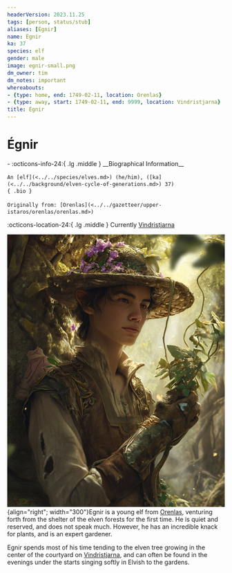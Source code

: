 ```yaml
---
headerVersion: 2023.11.25
tags: [person, status/stub]
aliases: [Égnir]
name: Égnir
ka: 37
species: elf
gender: male
image: egnir-small.png
dm_owner: tim
dm_notes: important
whereabouts:
- {type: home, end: 1749-02-11, location: Orenlas}
- {type: away, start: 1749-02-11, end: 9999, location: Vindristjarna}
title: Égnir
---
```

# Égnir
<div class="grid cards ext-narrow-margin ext-one-column" markdown>
- :octicons-info-24:{ .lg .middle } __Biographical Information__

    An [elf](<../../species/elves.md>) (he/him), ([ka](<../../background/elven-cycle-of-generations.md>) 37)  
    { .bio }

    Originally from: [Orenlas](<../../gazetteer/upper-istaros/orenlas/orenlas.md>)
</div>

:octicons-location-24:{ .lg .middle } Currently [Vindristjarna](<../../things/ships/vindristjarna.md>)


![Egnir](../../assets/egnir.png){align="right"; width="300"}Egnir is a young elf from [Orenlas](<../../gazetteer/upper-istaros/orenlas/orenlas.md>), venturing forth from the shelter of the elven forests for the first time. He is quiet and reserved, and does not speak much. However, he has an incredible knack for plants, and is an expert gardener. 

Egnir spends most of his time tending to the elven tree growing in the center of the courtyard on [Vindristjarna](<../../things/ships/vindristjarna.md>), and can often be found in the evenings under the starts singing softly in Elvish to the gardens. 